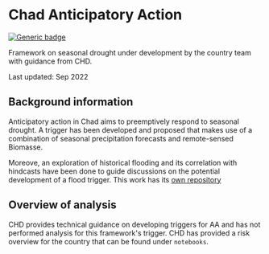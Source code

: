 # Chad Anticipatory Action

[![Generic badge](https://img.shields.io/badge/STATUS-UNDER%20DEVELOPMENT-%23007CE0)](https://shields.io/)

Framework on seasonal drought under development by the country team with guidance from CHD.

Last updated: Sep 2022

## Background information

Anticipatory action in Chad aims to preemptively respond to seasonal drought.
A trigger has been developed and proposed that makes use of a combination of
seasonal precipitation forecasts and remote-sensed Biomasse.

Moreove, an exploration of historical flooding and its correlation with hindcasts
have been done to guide discussions on the potential development of a flood trigger.
This work has its [own repository](https://github.com/OCHA-DAP/pa-aa-tcd-flooding)

## Overview of analysis

CHD provides technical guidance on developing triggers for AA and has not performed analysis for this framework's trigger. CHD has provided a risk overview for the country that can be found under `notebooks`.
